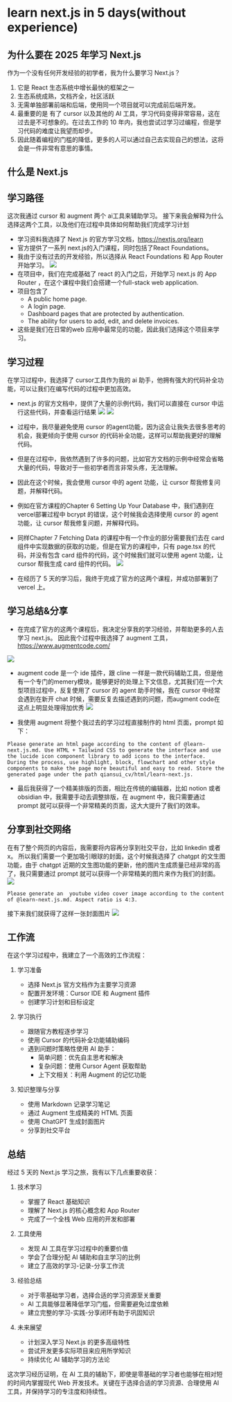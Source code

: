 # learn next.js in 5 days(without experience)

## 为什么要在 2025 年学习 Next.js
作为一个没有任何开发经验的初学者，我为什么要学习 Next.js？
1. 它是 React 生态系统中增长最快的框架之一
2. 生态系统成熟，文档齐全，社区活跃
3. 无需单独部署前端和后端，使用同一个项目就可以完成前后端开发。
4. 最重要的是 有了 cursor 以及其他的 AI 工具，学习代码变得非常容易，这在过去是不可想象的。在过去工作的 10 年内，我也尝试过学习过编程，但是学习代码的难度让我望而却步。
5. 因此随着编程的门槛的降低，更多的人可以通过自己去实现自己的想法，这将会是一件非常有意思的事情。

## 什么是 Next.js


## 学习路径
这次我通过 cursor 和 augment 两个 ai工具来辅助学习。
接下来我会解释为什么选择这两个工具，以及他们在过程中具体如何帮助我们完成学习计划

- 学习资料我选择了 Next.js 的官方学习文档，https://nextjs.org/learn
- 官方提供了一系列 next.js的入门课程，同时包括了React Foundations。
- 我由于没有过去的开发经验，所以选择从 React Foundations 和 App Router 开始学习。
![](../public/img/dashboard.png)
- 在项目中，我们在完成基础了 react 的入门之后，开始学习 next.js 的 App Router ，在这个课程中我们会搭建一个full-stack web application.
- 项目包含了
  - A public home page.
  - A login page.
  - Dashboard pages that are protected by authentication.
  - The ability for users to add, edit, and delete invoices.
- 这些是我们在日常的web 应用中最常见的功能，因此我们选择这个项目来学习。

## 学习过程
在学习过程中，我选择了 cursor工具作为我的 ai 助手，他拥有强大的代码补全功能，可以让我们在编写代码的过程中更加高效。

- next.js 的官方文档中，提供了大量的示例代码，我们可以直接在 cursor 中运行这些代码，并查看运行结果
![](../public/img/partial-rendering-dashboard.png)
![](../public/img/shared-layout.png)
  
- 过程中，我尽量避免使用 cursor 的agent功能，因为这会让我失去很多思考的机会，我更倾向于使用 cursor 的代码补全功能，这样可以帮助我更好的理解代码。
- 但是在过程中，我依然遇到了许多的问题，比如官方文档的示例中经常会省略大量的代码，导致对于一些初学者而言非常头疼，无法理解。
- 因此在这个时候，我会使用 cursor 中的 agent 功能，让 cursor 帮我修复问题，并解释代码。
- 例如在官方课程的Chapter 6 Setting Up Your Database 中，我们遇到在 vercel部署过程中 bcrypt 的错误，这个时候我会选择使用 cursor 的 agent 功能，让 cursor 帮我修复问题，并解释代码。
- 同样Chapter 7 Fetching Data 的课程中有一个作业的部分需要我们去在 card 组件中实现数据的获取的功能，但是在官方的课程中，只有 page.tsx 的代码，并没有包含 card 组件的代码，这个时候我们就可以使用 agent 功能，让 cursor 帮我生成 card 组件的代码。
![](../public/img/WX20250412-110337.png)
- 在经历了 5 天的学习后，我终于完成了官方的这两个课程，并成功部署到了 vercel 上。


## 学习总结&分享
- 在完成了官方的这两个课程后，我决定分享我的学习经验，并帮助更多的人去学习 next.js。
因此我个过程中我选择了 augment 工具，https://www.augmentcode.com/

![](../public/img/WX20250412-111802.png)
- augment code 是一个 ide 插件，跟 cline 一样是一款代码辅助工具，但是他有一个专门的memery模块，能够更好的处理上下文信息，尤其我们在一个大型项目过程中，反复使用了 cursor 的 agent 助手时候，我在 cursor 中经常会遇到在新开 chat 时候，需要反复去描述遇到的问题，而augment code在这点上明显处理得加优秀
![](../public/img/WX20250412-112035.png)

- 我使用 augment 将整个我过去的学习过程直接制作的 html 页面，prompt 如下：
```
Please generate an html page according to the content of @learn-next.js.md. Use HTML + Tailwind CSS to generate the interface and use the lucide icon component library to add icons to the interface. During the process, use highlight, block, flowchart and other style components to make the page more beautiful and easy to read. Store the generated page under the path qiansui_cv/html/learn-next.js.
```

- 最后我获得了一个精美排版的页面，相比在传统的编辑器，比如 notion 或者 obsidian 中，我需要手动去调整排版，在 augment 中，我只需要通过 prompt 就可以获得一个非常精美的页面，这大大提升了我们的效率。

## 分享到社交网络
在有了整个网页的内容后，我需要将内容再分享到社交平台，比如 linkedin 或者 x。
所以我们需要一个更加吸引眼球的封面，这个时候我选择了 chatgpt 的文生图功能，由于 chatgpt 近期的文生图功能的更新，他的图片生成质量已经非常的高了，我只需要通过 prompt 就可以获得一个非常精美的图片来作为我们的封面。
![](../public/img/WX20250412-123425.png)
```
Please generate an  youtube video cover image according to the content of @learn-next.js.md. Aspect ratio is 4:3.
```
接下来我们就获得了这样一张封面图片
![](../public/img/bb61fad2-6e7e-4ff8-a132-1210d33f4811.png)


## 工作流

在这个学习过程中，我建立了一个高效的工作流程：

1. 学习准备
   - 选择 Next.js 官方文档作为主要学习资源
   - 配置开发环境：Cursor IDE 和 Augment 插件
   - 创建学习计划和目标设定

2. 学习执行
   - 跟随官方教程逐步学习
   - 使用 Cursor 的代码补全功能辅助编码
   - 遇到问题时策略性使用 AI 助手：
     - 简单问题：优先自主思考和解决
     - 复杂问题：使用 Cursor Agent 获取帮助
     - 上下文相关：利用 Augment 的记忆功能

3. 知识整理与分享
   - 使用 Markdown 记录学习笔记
   - 通过 Augment 生成精美的 HTML 页面
   - 使用 ChatGPT 生成封面图片
   - 分享到社交平台

## 总结

经过 5 天的 Next.js 学习之旅，我有以下几点重要收获：

1. 技术学习
   - 掌握了 React 基础知识
   - 理解了 Next.js 的核心概念和 App Router
   - 完成了一个全栈 Web 应用的开发和部署

2. 工具使用
   - 发现 AI 工具在学习过程中的重要价值
   - 学会了合理分配 AI 辅助和自主学习的比例
   - 建立了高效的学习-记录-分享工作流

3. 经验总结
   - 对于零基础学习者，选择合适的学习资源至关重要
   - AI 工具能够显著降低学习门槛，但需要避免过度依赖
   - 建立完整的学习-实践-分享闭环有助于巩固知识

4. 未来展望
   - 计划深入学习 Next.js 的更多高级特性
   - 尝试开发更多实际项目来应用所学知识
   - 持续优化 AI 辅助学习的方法论

这次学习经历证明，在 AI 工具的辅助下，即使是零基础的学习者也能够在相对短的时间内掌握现代 Web 开发技术。关键在于选择合适的学习资源、合理使用 AI 工具，并保持学习的专注度和持续性。
